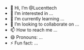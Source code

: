 - 👋 Hi, I’m @Lucenttech
- 👀 I’m interested in ...
- 🌱 I’m currently learning ...
- 💞️ I’m looking to collaborate on ...
- 📫 How to reach me ...
- 😄 Pronouns: ...
- ⚡ Fun fact: ...

<!---
Lucenttech/Lucenttech is a ✨ special ✨ repository because its `README.md` (this file) appears on your GitHub profile.
You can click the Preview link to take a look at your changes.
--->
